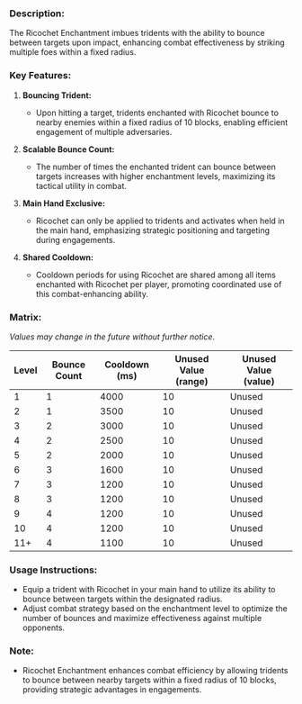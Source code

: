 ### **Description:**

The Ricochet Enchantment imbues tridents with the ability to bounce between targets upon impact, enhancing combat effectiveness by striking multiple foes within a fixed radius.

### **Key Features:**

1. **Bouncing Trident:**
    
    - Upon hitting a target, tridents enchanted with Ricochet bounce to nearby enemies within a fixed radius of 10 blocks, enabling efficient engagement of multiple adversaries.
2. **Scalable Bounce Count:**
    
    - The number of times the enchanted trident can bounce between targets increases with higher enchantment levels, maximizing its tactical utility in combat.
3. **Main Hand Exclusive:**
    
    - Ricochet can only be applied to tridents and activates when held in the main hand, emphasizing strategic positioning and targeting during engagements.
4. **Shared Cooldown:**
    
    - Cooldown periods for using Ricochet are shared among all items enchanted with Ricochet per player, promoting coordinated use of this combat-enhancing ability.

### **Matrix:**

_Values may change in the future without further notice_.

| Level | Bounce Count | Cooldown (ms) | Unused Value (range) | Unused Value (value) |
| ----- | ------------ | ------------- | -------------------- | -------------------- |
| 1     | 1            | 4000          | 10                   | Unused               |
| 2     | 1            | 3500          | 10                   | Unused               |
| 3     | 2            | 3000          | 10                   | Unused               |
| 4     | 2            | 2500          | 10                   | Unused               |
| 5     | 2            | 2000          | 10                   | Unused               |
| 6     | 3            | 1600          | 10                   | Unused               |
| 7     | 3            | 1200          | 10                   | Unused               |
| 8     | 3            | 1200          | 10                   | Unused               |
| 9     | 4            | 1200          | 10                   | Unused               |
| 10    | 4            | 1200          | 10                   | Unused               |
| 11+   | 4            | 1100          | 10                   | Unused               |

### **Usage Instructions:**

- Equip a trident with Ricochet in your main hand to utilize its ability to bounce between targets within the designated radius.
- Adjust combat strategy based on the enchantment level to optimize the number of bounces and maximize effectiveness against multiple opponents.

### **Note:**

- Ricochet Enchantment enhances combat efficiency by allowing tridents to bounce between nearby targets within a fixed radius of 10 blocks, providing strategic advantages in engagements.

